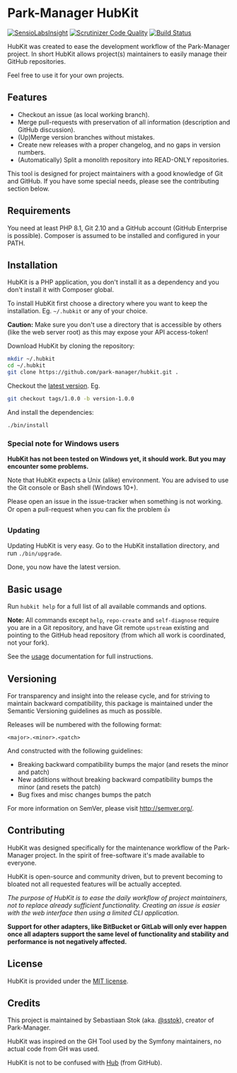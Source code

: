 # Park-Manager HubKit

[![SensioLabsInsight](https://insight.sensiolabs.com/projects/4b94233d-799f-4276-91fb-2acd4a34f15e/mini.png)](https://insight.sensiolabs.com/projects/4b94233d-799f-4276-91fb-2acd4a34f15e)
[![Scrutinizer Code Quality](https://scrutinizer-ci.com/g/park-manager/hubkit/badges/quality-score.png?b=master)](https://scrutinizer-ci.com/g/park-manager/hubkit/?branch=master)
[![Build Status](https://travis-ci.org/park-manager/hubkit.svg?branch=master)](https://travis-ci.org/park-manager/hubkit)

HubKit was created to ease the development workflow of the Park-Manager project.
In short HubKit allows project(s) maintainers to easily manage their GitHub repositories.

Feel free to use it for your own projects.

## Features

* Checkout an issue (as local working branch).
* Merge pull-requests with preservation of all information (description and GitHub discussion).
* (Up)Merge version branches without mistakes.
* Create new releases with a proper changelog, and no gaps in version numbers.
* (Automatically) Split a monolith repository into READ-ONLY repositories.

This tool is designed for project maintainers with a good knowledge of Git and GitHub.
If you have some special needs, please see the contributing section below.

## Requirements

You need at least PHP 8.1, Git 2.10 and a GitHub account (GitHub Enterprise is possible).
Composer is assumed to be installed and configured in your PATH.

## Installation

HubKit is a PHP application, you don't install it as a dependency
and you don't install it with Composer global.

To install HubKit first choose a directory where you want to keep the installation.
Eg. `~/.hubkit` or any of your choice.

**Caution:** Make sure you don't use a directory that is accessible by
others (like the web server root) as this may expose your API access-token!

Download HubKit by cloning the repository:

```bash
mkdir ~/.hubkit
cd ~/.hubkit
git clone https://github.com/park-manager/hubkit.git .
```

Checkout the [latest version](https://github.com/park-manager/hubkit/releases). Eg.

```bash
git checkout tags/1.0.0 -b version-1.0.0
```

And install the dependencies:

```bash
./bin/install
```

### Special note for Windows users

**HubKit has not been tested on Windows yet, it should work.
But you may encounter some problems.**

Note that HubKit expects a Unix (alike) environment.
You are advised to use the Git console or Bash shell (Windows 10+).

Please open an issue in the issue-tracker when something is not working.
Or open a pull-request when you can fix the problem :+1:

### Updating

Updating HubKit is very easy. Go to the HubKit installation
directory, and run `./bin/upgrade`.

Done, you now have the latest version.

## Basic usage

Run `hubkit help` for a full list of all available commands and options.

**Note:** All commands except `help`, `repo-create` and `self-diagnose` require
you are in a Git repository, and have Git remote `upstream` existing and pointing
to the GitHub head repository (from which all work is coordinated, not your fork).

See the [usage](https://www.park-manager.com/hubkit/usage.html) documentation for full instructions.

## Versioning

For transparency and insight into the release cycle, and for striving
to maintain backward compatibility, this package is maintained under
the Semantic Versioning guidelines as much as possible.

Releases will be numbered with the following format:

`<major>.<minor>.<patch>`

And constructed with the following guidelines:

* Breaking backward compatibility bumps the major (and resets the minor and patch)
* New additions without breaking backward compatibility bumps the minor (and resets the patch)
* Bug fixes and misc changes bumps the patch

For more information on SemVer, please visit <http://semver.org/>.

## Contributing

HubKit was designed specifically for the maintenance workflow of the Park-Manager project.
In the spirit of free-software it's made available to everyone.

HubKit is open-source and community driven, but to prevent becoming
to bloated not all requested features will be actually accepted.

*The purpose of HubKit is to ease the daily workflow of project maintainers,
not to replace already sufficient functionality. Creating an issue is easier
with the web interface then using a limited CLI application.*

**Support for other adapters, like BitBucket or GitLab will only ever happen once
all adapters support the same level of functionality and stability and performance
is not negatively affected.**

## License

HubKit is provided under the [MIT license](LICENSE).

## Credits

This project is maintained by Sebastiaan Stok (aka. [@sstok](https://github.com/sstok)),
creator of Park-Manager.

HubKit was inspired on the GH Tool used by the Symfony maintainers,
no actual code from GH was used.

HubKit is not to be confused with [Hub](https://hub.github.com/) (from GitHub).
